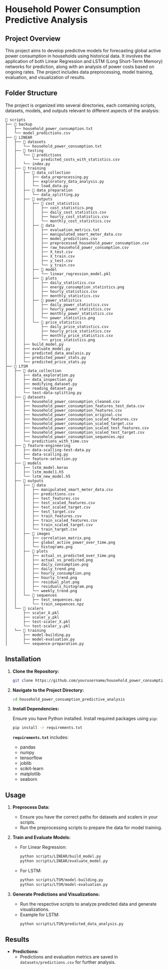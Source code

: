 # **Household Power Consumption Predictive Analysis**

## **Project Overview**

This project aims to develop predictive models for forecasting global active power consumption in households using historical data. It involves the application of both Linear Regression and LSTM (Long Short-Term Memory) networks for prediction, along with an analysis of power costs based on ongoing rates. The project includes data preprocessing, model training, evaluation, and visualization of results.

## **Folder Structure**

The project is organized into several directories, each containing scripts, datasets, models, and outputs relevant to different aspects of the analysis:

```
📁 scripts
├── 📁 backup
│   ├── household_power_consumption.txt
│   └── model_predictions.csv
├── 📁 LINEAR
│   ├── 📁 datasets
│   │   └── household_power_consumption.txt
│   ├── 📁 testing
│   │   └── 📁 predictions
│   │       └── predicted_costs_with_statistics.csv
│   │   └── index.py
│   ├── 📁 training
│   │   ├── 📁 data_collection
│   │   │   ├── data_preprocessing.py
│   │   │   ├── exploratory_data_analysis.py
│   │   │   └── load_data.py
│   │   ├── 📁 data_preparation
│   │   │   └── data_splitting.py
│   │   ├── 📁 outputs
│   │   │   ├── 📁 cost_statistics
│   │   │   │   ├── cost_statistics.png
│   │   │   │   ├── daily_cost_statistics.csv
│   │   │   │   ├── hourly_cost_statistics.csv
│   │   │   │   └── monthly_cost_statistics.csv
│   │   │   ├── 📁 data
│   │   │   │   ├── evaluation_metrics.txt
│   │   │   │   ├── manipulated_smart_meter_data.csv
│   │   │   │   ├── model_predictions.csv
│   │   │   │   ├── preprocessed_household_power_consumption.csv
│   │   │   │   ├── raw_household_power_consumption.csv
│   │   │   │   ├── X_test.csv
│   │   │   │   ├── X_train.csv
│   │   │   │   ├── y_test.csv
│   │   │   │   └── y_train.csv
│   │   │   ├── 📁 model
│   │   │   │   └── linear_regression_model.pkl
│   │   │   ├── 📁 plots
│   │   │   │   ├── daily_statistics.csv
│   │   │   │   ├── energy_consumption_statistics.png
│   │   │   │   ├── hourly_statistics.csv
│   │   │   │   ├── monthly_statistics.csv
│   │   │   ├── 📁 power_statistics
│   │   │   │   ├── daily_power_statistics.csv
│   │   │   │   ├── hourly_power_statistics.csv
│   │   │   │   ├── monthly_power_statistics.csv
│   │   │   │   └── power_statistics.png
│   │   │   └── 📁 price_statistics
│   │   │       ├── daily_price_statistics.csv
│   │   │       ├── hourly_price_statistics.csv
│   │   │       ├── monthly_price_statistics.csv
│   │   │       └── price_statistics.png
│   │   ├── build_model.py
│   │   ├── evaluate_model.py
│   │   ├── predicted_data_analysis.py
│   │   ├── predicted_power_stats.py
│   │   └── predicted_price_stats.py
├── 📁 LTSM
│   ├── 📁 data_collection
│   │   ├── data_exploration.py
│   │   ├── data_inspection.py
│   │   ├── modifying_dataset.py
│   │   ├── reading_dataset.py
│   │   └── test-data-splitting.py
│   ├── 📁 datasets
│   │   ├── household_power_consumption_cleaned.csv
│   │   ├── household_power_consumption_features_test_data.csv
│   │   ├── household_power_consumption_features.csv
│   │   ├── household_power_consumption_original.csv
│   │   ├── household_power_consumption_scaled_features.csv
│   │   ├── household_power_consumption_scaled_target.csv
│   │   ├── household_power_consumption_scaled_test_features.csv
│   │   ├── household_power_consumption_scaled_test_target.csv
│   │   ├── household_power_consumption_sequences.npz
│   │   └── predictions_with_time.csv
│   ├── 📁 feature-engineering
│   │   ├── data-scalling-test-data.py
│   │   ├── data-scalling.py
│   │   └── feature-selection.py
│   ├── 📁 models
│   │   ├── lstm_model.keras
│   │   ├── lstm_model1.h5
│   │   └── lstm_new_model.h5
│   ├── 📁 outputs
│   │   ├── 📁 data
│   │   │   ├── manipulated_smart_meter_data.csv
│   │   │   ├── predictions.csv
│   │   │   ├── test_features.csv
│   │   │   ├── test_scaled_features.csv
│   │   │   ├── test_scaled_target.csv
│   │   │   ├── test_target.csv
│   │   │   ├── train_features.csv
│   │   │   ├── train_scaled_features.csv
│   │   │   ├── train_scaled_target.csv
│   │   │   └── train_target.csv
│   │   ├── 📁 images
│   │   │   ├── correlation_matrix.png
│   │   │   ├── global_active_power_over_time.png
│   │   │   └── histograms.png
│   │   ├── 📁 plots
│   │   │   ├── actual_vs_predicted_over_time.png
│   │   │   ├── actual_vs_predicted.png
│   │   │   ├── daily_consumption.png
│   │   │   ├── daily_trend.png
│   │   │   ├── hourly_consumption.png
│   │   │   ├── hourly_trend.png
│   │   │   ├── residual_plot.png
│   │   │   ├── residuals_histogram.png
│   │   │   └── weekly_trend.png
│   │   └── 📁 sequences
│   │       ├── test_sequences.npz
│   │       └── train_sequences.npz
│   └── 📁 scalers
│       ├── scaler_X.pkl
│       ├── scaler_y.pkl
│       ├── test-scaler_X.pkl
│       └── test-scaler_y.pkl
│   └── 📁 training
│       ├── model-building.py
│       ├── model-evaluation.py
│       └── sequence-preparation.py
```

## **Installation**

1. **Clone the Repository:**

   ```bash
   git clone https://github.com/yourusername/household_power_consumption_predictive_analysis.git
   ```

2. **Navigate to the Project Directory:**

   ```bash
   cd household_power_consumption_predictive_analysis
   ```

3. **Install Dependencies:**

   Ensure you have Python installed. Install required packages using `pip`:

   ```bash
   pip install -r requirements.txt
   ```

   **`requirements.txt`** includes:
   - pandas
   - numpy
   - tensorflow
   - joblib
   - scikit-learn
   - matplotlib
   - seaborn

## **Usage**

1. **Preprocess Data:**

   - Ensure you have the correct paths for datasets and scalers in your scripts.
   - Run the preprocessing scripts to prepare the data for model training.

2. **Train and Evaluate Models:**

   - For Linear Regression:
     ```bash
     python scripts/LINEAR/build_model.py
     python scripts/LINEAR/evaluate_model.py
     ```

   - For LSTM:
     ```bash
     python scripts/LTSM/model-building.py
     python scripts/LTSM/model-evaluation.py
     ```

3. **Generate Predictions and Visualizations:**

   - Run the respective scripts to analyze predicted data and generate visualizations.
   - Example for LSTM:
     ```bash
     python scripts/LTSM/predicted_data_analysis.py
     ```

## **Results**

- **Predictions:**
  - Predictions and evaluation metrics are saved in `datasets/predictions.csv` for further analysis.
